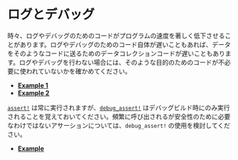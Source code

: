 <!-- commit: https://github.com/nnethercote/perf-book/commit/19db3a765030ed7c394a987eff5c09f639f0607d -->

# ログとデバッグ

時々、ログやデバッグのためのコードがプログラムの速度を著しく低下させることがあります。ログやデバッグのためのコード自体が遅いこともあれば、データをそのようなコードに送るためのデータコレクションコードが遅いこともあります。ログやデバッグを行わない場合には、そのような目的のためのコードが不必要に使われていないかを確かめてください。

- [**Example 1**](https://github.com/rust-lang/rust/pull/50246/commits/2e4f66a86f7baa5644d18bb2adc07a8cd1c7409d)
- [**Example 2**](https://github.com/rust-lang/rust/pull/75133/commits/eeb4b83289e09956e0dda174047729ca87c709fe)

[`assert!`] は常に実行されますが、[`debug_assert!`] はデバッグビルド時にのみ実行されることを覚えておいてください。頻繁に呼び出されるが安全性のために必要なわけではないアサーションについては、`debug_assert!` の使用を検討してください。

- [**Example**](https://github.com/rust-lang/rust/pull/58210/commits/f7ed6e18160bc8fccf27a73c05f3935c9e8f672e)

[`assert!`]: https://doc.rust-lang.org/std/macro.assert.html
[`debug_assert!`]: https://doc.rust-lang.org/std/macro.debug_assert.html
